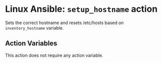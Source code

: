 # Linux Ansible: `setup_hostname` action
Sets the correct hostname and resets /etc/hosts based on `inventory_hostname` variable.

## Action Variables
This action does not require any action variable.
